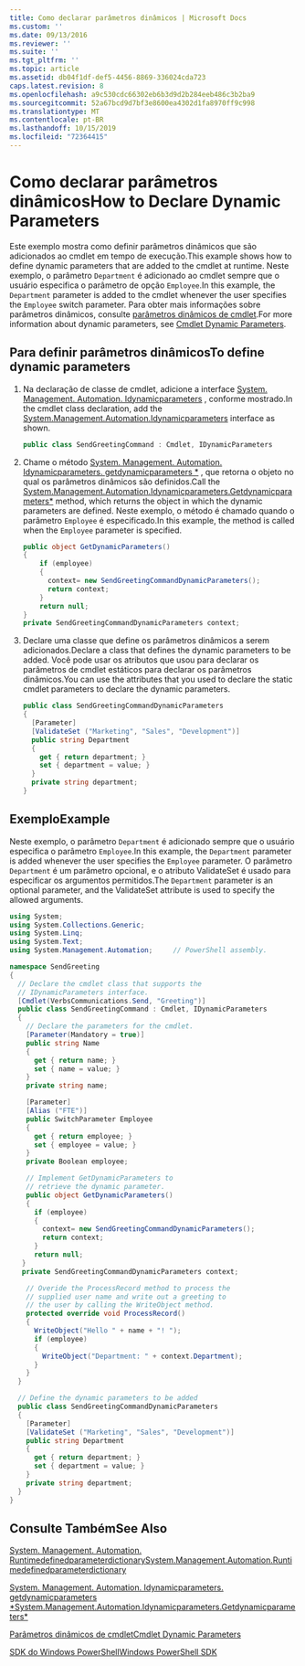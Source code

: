 ```yaml
---
title: Como declarar parâmetros dinâmicos | Microsoft Docs
ms.custom: ''
ms.date: 09/13/2016
ms.reviewer: ''
ms.suite: ''
ms.tgt_pltfrm: ''
ms.topic: article
ms.assetid: db04f1df-def5-4456-8869-336024cda723
caps.latest.revision: 8
ms.openlocfilehash: a9c530cdc66302eb6b3d9d2b284eeb486c3b2ba9
ms.sourcegitcommit: 52a67bcd9d7bf3e8600ea4302d1fa8970ff9c998
ms.translationtype: MT
ms.contentlocale: pt-BR
ms.lasthandoff: 10/15/2019
ms.locfileid: "72364415"
---
```

# <a name="how-to-declare-dynamic-parameters"></a><span data-ttu-id="35b7e-102">Como declarar parâmetros dinâmicos</span><span class="sxs-lookup"><span data-stu-id="35b7e-102">How to Declare Dynamic Parameters</span></span>

<span data-ttu-id="35b7e-103">Este exemplo mostra como definir parâmetros dinâmicos que são adicionados ao cmdlet em tempo de execução.</span><span class="sxs-lookup"><span data-stu-id="35b7e-103">This example shows how to define dynamic parameters that are added to the cmdlet at runtime.</span></span> <span data-ttu-id="35b7e-104">Neste exemplo, o parâmetro `Department` é adicionado ao cmdlet sempre que o usuário especifica o parâmetro de opção `Employee`.</span><span class="sxs-lookup"><span data-stu-id="35b7e-104">In this example, the `Department` parameter is added to the cmdlet whenever the user specifies the `Employee` switch parameter.</span></span> <span data-ttu-id="35b7e-105">Para obter mais informações sobre parâmetros dinâmicos, consulte [parâmetros dinâmicos de cmdlet](./cmdlet-dynamic-parameters.md).</span><span class="sxs-lookup"><span data-stu-id="35b7e-105">For more information about dynamic parameters, see [Cmdlet Dynamic Parameters](./cmdlet-dynamic-parameters.md).</span></span>

## <a name="to-define-dynamic-parameters"></a><span data-ttu-id="35b7e-106">Para definir parâmetros dinâmicos</span><span class="sxs-lookup"><span data-stu-id="35b7e-106">To define dynamic parameters</span></span>

1. <span data-ttu-id="35b7e-107">Na declaração de classe de cmdlet, adicione a interface [System. Management. Automation. Idynamicparameters](/dotnet/api/System.Management.Automation.IDynamicParameters) , conforme mostrado.</span><span class="sxs-lookup"><span data-stu-id="35b7e-107">In the cmdlet class declaration, add the [System.Management.Automation.Idynamicparameters](/dotnet/api/System.Management.Automation.IDynamicParameters) interface as shown.</span></span>

   ```csharp
   public class SendGreetingCommand : Cmdlet, IDynamicParameters
   ```

2. <span data-ttu-id="35b7e-108">Chame o método [System. Management. Automation. Idynamicparameters. getdynamicparameters \*](/dotnet/api/System.Management.Automation.IDynamicParameters.GetDynamicParameters) , que retorna o objeto no qual os parâmetros dinâmicos são definidos.</span><span class="sxs-lookup"><span data-stu-id="35b7e-108">Call the [System.Management.Automation.Idynamicparameters.Getdynamicparameters\*](/dotnet/api/System.Management.Automation.IDynamicParameters.GetDynamicParameters) method, which returns the object in which the dynamic parameters are defined.</span></span> <span data-ttu-id="35b7e-109">Neste exemplo, o método é chamado quando o parâmetro `Employee` é especificado.</span><span class="sxs-lookup"><span data-stu-id="35b7e-109">In this example, the method is called when the `Employee` parameter is specified.</span></span>

   ```csharp
   public object GetDynamicParameters()
   {
       if (employee)
       {
         context= new SendGreetingCommandDynamicParameters();
         return context;
       }
       return null;
   }
   private SendGreetingCommandDynamicParameters context;
   ```

3. <span data-ttu-id="35b7e-110">Declare uma classe que define os parâmetros dinâmicos a serem adicionados.</span><span class="sxs-lookup"><span data-stu-id="35b7e-110">Declare a class that defines the dynamic parameters to be added.</span></span> <span data-ttu-id="35b7e-111">Você pode usar os atributos que usou para declarar os parâmetros de cmdlet estáticos para declarar os parâmetros dinâmicos.</span><span class="sxs-lookup"><span data-stu-id="35b7e-111">You can use the attributes that you used to declare the static cmdlet parameters to declare the dynamic parameters.</span></span>

   ```csharp
   public class SendGreetingCommandDynamicParameters
   {
     [Parameter]
     [ValidateSet ("Marketing", "Sales", "Development")]
     public string Department
     {
       get { return department; }
       set { department = value; }
     }
     private string department;
   }
   ```

## <a name="example"></a><span data-ttu-id="35b7e-112">Exemplo</span><span class="sxs-lookup"><span data-stu-id="35b7e-112">Example</span></span>

<span data-ttu-id="35b7e-113">Neste exemplo, o parâmetro `Department` é adicionado sempre que o usuário especifica o parâmetro `Employee`.</span><span class="sxs-lookup"><span data-stu-id="35b7e-113">In this example, the `Department` parameter is added whenever the user specifies the `Employee` parameter.</span></span> <span data-ttu-id="35b7e-114">O parâmetro `Department` é um parâmetro opcional, e o atributo ValidateSet é usado para especificar os argumentos permitidos.</span><span class="sxs-lookup"><span data-stu-id="35b7e-114">The `Department` parameter is an optional parameter, and the ValidateSet attribute is used to specify the allowed arguments.</span></span>

```csharp
using System;
using System.Collections.Generic;
using System.Linq;
using System.Text;
using System.Management.Automation;     // PowerShell assembly.

namespace SendGreeting
{
  // Declare the cmdlet class that supports the
  // IDynamicParameters interface.
  [Cmdlet(VerbsCommunications.Send, "Greeting")]
  public class SendGreetingCommand : Cmdlet, IDynamicParameters
  {
    // Declare the parameters for the cmdlet.
    [Parameter(Mandatory = true)]
    public string Name
    {
      get { return name; }
      set { name = value; }
    }
    private string name;

    [Parameter]
    [Alias ("FTE")]
    public SwitchParameter Employee
    {
      get { return employee; }
      set { employee = value; }
    }
    private Boolean employee;

    // Implement GetDynamicParameters to
    // retrieve the dynamic parameter.
    public object GetDynamicParameters()
    {
      if (employee)
      {
        context= new SendGreetingCommandDynamicParameters();
        return context;
      }
      return null;
   }
   private SendGreetingCommandDynamicParameters context;

    // Overide the ProcessRecord method to process the
    // supplied user name and write out a greeting to
    // the user by calling the WriteObject method.
    protected override void ProcessRecord()
    {
      WriteObject("Hello " + name + "! ");
      if (employee)
      {
        WriteObject("Department: " + context.Department);
      }
    }
  }

  // Define the dynamic parameters to be added
  public class SendGreetingCommandDynamicParameters
  {
    [Parameter]
    [ValidateSet ("Marketing", "Sales", "Development")]
    public string Department
    {
      get { return department; }
      set { department = value; }
    }
    private string department;
  }
}
```

## <a name="see-also"></a><span data-ttu-id="35b7e-115">Consulte Também</span><span class="sxs-lookup"><span data-stu-id="35b7e-115">See Also</span></span>

[<span data-ttu-id="35b7e-116">System. Management. Automation. Runtimedefinedparameterdictionary</span><span class="sxs-lookup"><span data-stu-id="35b7e-116">System.Management.Automation.Runtimedefinedparameterdictionary</span></span>](/dotnet/api/System.Management.Automation.RuntimeDefinedParameterDictionary)

[<span data-ttu-id="35b7e-117">System. Management. Automation. Idynamicparameters. getdynamicparameters \*</span><span class="sxs-lookup"><span data-stu-id="35b7e-117">System.Management.Automation.Idynamicparameters.Getdynamicparameters\*</span></span>](/dotnet/api/System.Management.Automation.IDynamicParameters.GetDynamicParameters)

[<span data-ttu-id="35b7e-118">Parâmetros dinâmicos de cmdlet</span><span class="sxs-lookup"><span data-stu-id="35b7e-118">Cmdlet Dynamic Parameters</span></span>](./cmdlet-dynamic-parameters.md)

[<span data-ttu-id="35b7e-119">SDK do Windows PowerShell</span><span class="sxs-lookup"><span data-stu-id="35b7e-119">Windows PowerShell SDK</span></span>](../windows-powershell-reference.md)